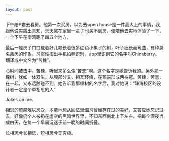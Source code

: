 ```yaml
---
layout: post
---
```


下午陪P君去看房。他第一次买房，以为去open house是一件高大上的事情，我跟他说实践出真知，天天窝在家里一辈子也买不到房，便陪他去实地体验了一下，一个下午在南湾跑了四五个地方。

最后一幢房子门口载着好几颗长着很多红色小果子的树，叶子细长而弯曲，有种莫名熟悉的印象。习惯性掏出手机拍照识别，app里识别它的名字叫Chinaberry。翻译成中文名为“苦楝”。

心瞬间被击中。苦楝，听起来多么像“苦恋”啊。这个名字是她告诉我的。另外那一棵树，犹如一体双生，从腰部分叉，相互环绕，在顶端形成两株冠。苦楝，苦恋，在一起，又永远触碰不到。她告诉我那棵树的名字后，我对她说：“珠海校区的设计者一定是个单相思的人”

Jokes on me.

相思的煎熬难以忍受，本能地想从回忆里温习曾经存在过的美好，又答应她忘记过去，好像扔个人被扔在虚空的黑暗世界里，不知东西南北上下左右。把每个深夜当成白天，在每一个早晨沉迷于前一晚的时间折叠。

长相思兮长相忆，短相思兮无穷极。